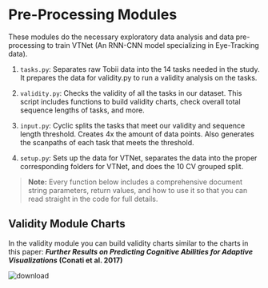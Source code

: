 # Pre-Processing Modules
These modules do the necessary exploratory data analysis and data pre-processing to train VTNet (An RNN-CNN model specializing in Eye-Tracking data). <br/>

1. `tasks.py`: Separates raw Tobii data into the 14 tasks needed in the study. It prepares the data for validity.py to run a validity analysis on the tasks. 

2. `validity.py`: Checks the validity of all the tasks in our dataset. This script includes functions to build validity charts, check overall total sequence lengths of tasks, and more. 

3. `input.py`: Cyclic splits the tasks that meet our validity and sequence length threshold. Creates 4x the amount of data points. Also generates the scanpaths of each task that meets the threshold. 

4. `setup.py`: Sets up the data for VTNet, separates the data into the proper corresponding folders for VTNet, and does the 10 CV grouped split.

> **Note:** Every function below includes a comprehensive document string parameters, return values, and how to use it so that you can read straight in the code for full details.

## Validity Module Charts 

In the validity module you can build validity charts similar to the charts in this paper: **_Further Results on Predicting Cognitive Abilities for Adaptive Visualizations_ (Conati et al. 2017)** 

![download](https://github.com/user-attachments/assets/8fc09d90-32a0-46a0-9adc-f85d5528a4d2)
